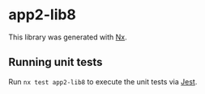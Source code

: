 # app2-lib8

This library was generated with [Nx](https://nx.dev).

## Running unit tests

Run `nx test app2-lib8` to execute the unit tests via [Jest](https://jestjs.io).
